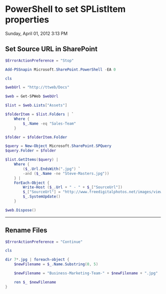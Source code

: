 ﻿# PowerShell to set SPListItem properties

Sunday, April 01, 2012
3:13 PM

## Set Source URL in SharePoint

```PowerShell
$ErrorActionPreference = "Stop"

Add-PSSnapin Microsoft.SharePoint.PowerShell -EA 0
```

```PowerShell
cls

$webUrl = "http://ttweb/Docs"

$web = Get-SPWeb $webUrl

$list = $web.Lists["Assets"]

$folderItem = $list.Folders | `
    Where {
        $_.Name -eq "Sales-Team"
    }

$folder = $folderItem.Folder

$query = New-Object Microsoft.SharePoint.SPQuery
$query.Folder = $folder

$list.GetItems($query) |
    Where {
        ($_.Url.EndsWith(".jpg") `
        -and ($_.Name -ne "Steve-Masters.jpg"))
    } |
    ForEach-Object {
        Write-Host ($_.Url + " - " + $_["SourceUrl"])
        $_["SourceUrl"] = "http://www.freedigitalphotos.net/images/view_photog.php?photogid=1499, Image: Ambro / FreeDigitalPhotos.net"
        $_.SystemUpdate()
    }

$web.Dispose()
```

---


## Rename Files

```PowerShell
$ErrorActionPreference = "Continue"
```

```PowerShell
cls

dir 7*.jpg | foreach-object {
    $newFilename = $_.Name.Substring(0, 5)

    $newFilename = "Business-Marketing-Team-" + $newFilename + ".jpg"

    ren $_ $newFilename
}
```
